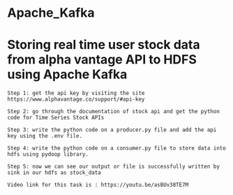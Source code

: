 # Apache_Kafka

# Storing real time user stock data from alpha vantage API to HDFS using Apache Kafka

    Step 1: get the api key by visiting the site https://www.alphavantage.co/support/#api-key

    Step 2: go through the documentation of stock api and get the python code for Time Series Stock APIs

    Step 3: write the python code on a producer.py file and add the api key using the .env file.

    Step 4: write the python code on a consumer.py file to store data into hdfs using pydoop library.

    Step 5: now we can see our output or file is successfully written by sink in our hdfs as stock_data

    Video link for this task is : https://youtu.be/asBUv38TE7M
